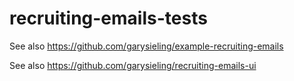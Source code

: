 # recruiting-emails-tests

See also https://github.com/garysieling/example-recruiting-emails

See also https://github.com/garysieling/recruiting-emails-ui
